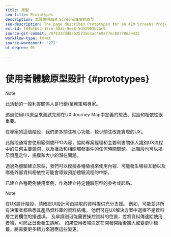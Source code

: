 ```yaml
---
title: 原型
seo-title: Prototypes
description: 本頁說明AEM Screens專案的原型
seo-description: The page describes Prototypes for an AEM Screens Project
exl-id: 164bf664-15ce-4032-9ee8-5d52903b3ac9
source-git-commit: 707833ddd8ab2573abcac4e9a77ec88778624435
workflow-type: tm+mt
source-wordcount: '272'
ht-degree: 0%

---
```


# 使用者體驗原型設計 {#prototypes}

>[!NOTE]
>
>此活動的一般利害關係人是行銷/業務策略專家。

透過使用UX原型來測試先前在UX Journey Map中定義的想法、假設和相依性很重要。

在專案的這個階段，我們更多關注核心功能，較少關注改進實際的UX。

此階段通常會使用範例或FPO內容，協助專案經理和主要利害關係人識別UX流程中的任何主要漏洞，以及播放和相關觸發事件的任何時間問題。
此階段也可以揭示資產定位、規模和大小的潛在問題。

透過為體驗建立原型，我們可以模擬各種情境來使用內容、可能發生哪些互動以及哪些外部資料相依性可能會導致預期體驗流程的中斷。

已建立各種範例使用案例，作為建立特定體驗原型的參考或起點。


>[!NOTE]
> 在UX設計階段，請確認UI設計可由擷取的資料提供充分支援。
> 例如，可能並非所有決策者都熟悉其產品資料庫的資料結構。 他們可在UX解決方案中選擇不是資料層主要欄位的描述項。 及早識別可能需要操控資料的位置，並將資料傳達給使用者端，可防止日後發生誤解。 如果使用者端決定在開發開始後擴大或變更UI標籤，將需要更多精力來適應這些變更。
